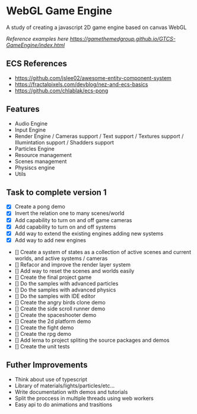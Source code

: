 # WebGL Game Engine

A study of creating a javascript 2D game engine based on canvas WebGL

_Reference examples here <https://gamethemedgroup.github.io/GTCS-GameEngine/index.html>_

## ECS References

- <https://github.com/jslee02/awesome-entity-component-system>
- <https://fractalpixels.com/devblog/nez-and-ecs-basics>
- <https://github.com/chlablak/ecs-pong>

## Features

- Audio Engine
- Input Engine
- Render Engine / Cameras support / Text support / Textures support / Illumintation support / Shadders support
- Particles Engine
- Resource management
- Scenes management
- Physiscs engine
- Utils

## Task to complete version 1

- [x] Create a pong demo
- [x] Invert the relation one to many scenes/world
- [x] Add capability to turn on and off game cameras
- [x] Add capability to turn on and off systems
- [x] Add way to extend the existing engines adding new systems
- [x] Add way to add new engines
- [] Create a system of states as a collection of active scenes and current worlds, and active systems / cameras
- [] Refacor and improve the render layer system
- [] Add way to reset the scenes and worlds easily
- [] Create the final project game
- [] Do the samples with advanced particles
- [] Do the samples with advanced physics
- [] Do the samples with IDE editor
- [] Create the angry birds clone demo
- [] Create the side scroll runner demo
- [] Create the spaceshooter demo
- [] Create the 2d platform demo
- [] Create the fight demo
- [] Create the rpg demo
- [] Add lerna to project spliting the source packages and demos
- [] Create the unit tests

## Futher Improvements

- Think about use of typescript
- Library of materials/lights/particles/etc...
- Write documentation with demos and tutorials
- Split the proccess in multiple threads using web workers
- Easy api to do animations and trasitions
